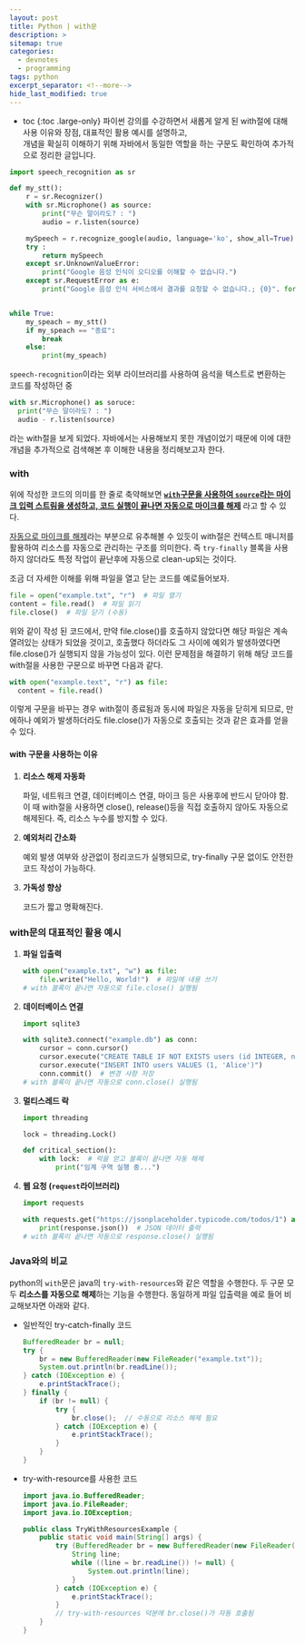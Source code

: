 ```yaml
---
layout: post
title: Python | with문
description: >
sitemap: true
categories:
  - devnotes
  - programming 
tags: python
excerpt_separator: <!--more-->
hide_last_modified: true
---
```

* toc
{:toc .large-only}
파이썬 강의를 수강하면서 새롭게 알게 된 with절에 대해 사용 이유와 장점, 대표적인 활용 예시를 설명하고,<br> 개념을 확실히 이해하기 위해 자바에서 동일한 역할을 하는 구문도 확인하여 추가적으로 정리한 글입니다.

<!--more-->

```python
import speech_recognition as sr

def my_stt():
    r = sr.Recognizer()
    with sr.Microphone() as source:
        print("무슨 말이라도? : ")
        audio = r.listen(source)

    mySpeech = r.recognize_google(audio, language='ko', show_all=True)
    try :
        return mySpeech
    except sr.UnknownValueError:
        print("Google 음성 인식이 오디오를 이해할 수 없습니다.")
    except sr.RequestError as e:
        print("Google 음성 인식 서비스에서 결과를 요청할 수 없습니다.; {0}". format(e))


while True:
    my_speach = my_stt()
    if my_speach == "종료":
        break
    else:
        print(my_speach)
```

 `speech-recognition`이라는 외부 라이브러리를 사용하여 음석을 텍스트로 변환하는 코드를 작성하던 중 

```python
with sr.Microphone() as soruce:
  print("무슨 말이라도? : ")
  audio - r.listen(source)
```

라는 with절을 보게 되었다. 자바에서는 사용해보지 못한 개념이었기 때문에 이에 대한 개념을 추가적으로 검색해본 후 이해한 내용을 정리해보고자 한다.

### with

위에 작성한 코드의 의미를 한 줄로 축약해보면 **<u>`with`구문을 사용하여 `source`라는 마이크 입력 스트림을 생성하고, 코드 실행이 끝나면 자동으로 마이크를 해제</u>** 라고 할 수 있다.

<u>자동으로 마이크를 해제</u>라는 부분으로 유추해볼 수 있듯이 with절은 컨텍스트 매니저를 활용하여 리소스를 자동으로 관리하는 구조를 의미한다. 즉 `try-finally` 블록을 사용하지 않더라도 특정 작업이 끝난후에 자동으로 clean-up되는 것이다.

조금 더 자세한 이해를 위해 파일을 열고 닫는 코드를 예로들어보자.

```python
file = open("example.txt", "r")  # 파일 열기
content = file.read()  # 파일 읽기
file.close()  # 파일 닫기 (수동)
```

위와 같이 작성 된 코드에서, 만약 file.close()를 호출하지 않았다면 해당 파일은 계속 열려있는 상태가 되었을 것이고, 호출했다 하더라도 그 사이에 예외가 발생하였다면 file.close()가 실행되지 않을 가능성이 있다. 이런 문제점을 해결하기 위해 해당 코드를 with절을 사용한 구문으로 바꾸면 다음과 같다.

```python
with open("example.text", "r") as file:
  content = file.read()
```

이렇게 구문을 바꾸는 경우 with절이 종료됨과 동시에 파일은 자동을 닫히게 되므로, 만에하나 예외가 발생하더라도 file.close()가 자동으로 호출되는 것과 같은 효과를 얻을 수 있다.

#### with 구문을 사용하는 이유

1. **리소스 해제 자동화**

   파일, 네트워크 연결, 데이터베이스 연결, 마이크 등은 사용후에 반드시 닫아야 함. 이 때 with절을 사용하면 close(), release()등을 직접 호출하지 않아도 자동으로 해제된다. 즉, 리소스 누수를 방지할 수 있다.
2. **예외처리 간소화**

   예외 발생 여부와 상관없이 정리코드가 실행되므로, try-finally 구문 없이도 안전한 코드 작성이 가능하다. 
3. **가독성 향상**

   코드가 짧고 명확해진다.

### with문의 대표적인 활용 예시

1. **파일 입출력**

   ```python
   with open("example.txt", "w") as file:
       file.write("Hello, World!")  # 파일에 내용 쓰기
   # with 블록이 끝나면 자동으로 file.close() 실행됨
   ```

2. **데이터베이스 연결**

   ```python
   import sqlite3
   
   with sqlite3.connect("example.db") as conn:
       cursor = conn.cursor()
       cursor.execute("CREATE TABLE IF NOT EXISTS users (id INTEGER, name TEXT)")
       cursor.execute("INSERT INTO users VALUES (1, 'Alice')")
       conn.commit()  # 변경 사항 저장
   # with 블록이 끝나면 자동으로 conn.close() 실행됨
   ```

3. **멀티스레드 락**

   ```python
   import threading
   
   lock = threading.Lock()
   
   def critical_section():
       with lock:  # 락을 얻고 블록이 끝나면 자동 해제
           print("임계 구역 실행 중...")
   ```

4. **웹 요청 (`request`라이브러리)**

   ```python
   import requests
   
   with requests.get("https://jsonplaceholder.typicode.com/todos/1") as response:
       print(response.json())  # JSON 데이터 출력
   # with 블록이 끝나면 자동으로 response.close() 실행됨
   ```

### Java와의 비교

python의 `with`문은 java의 `try-with-resources`와 같은 역할을 수행한다. 두 구문 모두 **리소스를 자동으로 해제**하는 기능을 수행한다. 동일하게 파일 입출력을 예로 들어 비교해보자면 아래와 같다.

- 일반적인 try-catch-finally 코드

  ```java
  BufferedReader br = null;
  try {
      br = new BufferedReader(new FileReader("example.txt"));
      System.out.println(br.readLine());
  } catch (IOException e) {
      e.printStackTrace();
  } finally {
      if (br != null) {
          try {
              br.close();  // 수동으로 리소스 해제 필요
          } catch (IOException e) {
              e.printStackTrace();
          }
      }
  }
  
  ```

- try-with-resource를 사용한 코드

  ```java
  import java.io.BufferedReader;
  import java.io.FileReader;
  import java.io.IOException;
  
  public class TryWithResourcesExample {
      public static void main(String[] args) {
          try (BufferedReader br = new BufferedReader(new FileReader("example.txt"))) {
              String line;
              while ((line = br.readLine()) != null) {
                  System.out.println(line);
              }
          } catch (IOException e) {
              e.printStackTrace();
          }
          // try-with-resources 덕분에 br.close()가 자동 호출됨
      }
  }
  ```

  
